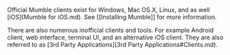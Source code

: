 Official Mumble clients exist for Windows, Mac OS X, Linux, and as well [iOS](Mumble for iOS.md).
See [[Installing Mumble]] for more information.

There are also numerous inofficial clients and tools. For example Android client, web interface, terminal UI, and an alternative iOS client. They are also referred to as [3rd Party Applications](3rd Party Applications#Clients.md).


